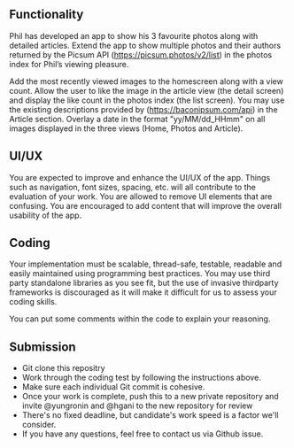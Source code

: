 
## Functionality

Phil has developed an app to show his 3 favourite photos along with detailed articles. Extend the app to show multiple photos and their authors returned by the Picsum API (https://picsum.photos/v2/list) in the photos index for Phil’s viewing pleasure.

Add the most recently viewed images to the homescreen along with a view count. Allow the user to like the image in the article view (the detail screen) and display the like count in the photos index (the list screen). You may use the existing descriptions provided by (https://baconipsum.com/api) in the Article section. Overlay a date in the format "yy/MM/dd_HHmm" on all images displayed in the three views (Home, Photos and Article).

## UI/UX

You are expected to improve and enhance the UI/UX of the app. Things such as navigation, font sizes, spacing, etc. will all contribute to the evaluation of your work. You are allowed to remove UI elements that are confusing. You are encouraged to add content that will improve the overall usability of the app.

## Coding

Your implementation must be scalable, thread-safe, testable, readable and easily maintained using programming best practices. You may use third party standalone libraries as you see fit, but the use of invasive thirdparty frameworks is discouraged as it will make it difficult for us to assess your coding skills.

You can put some comments within the code to explain your reasoning.

## Submission

- Git clone this repositry 
- Work through the coding test by following the instructions above.
- Make sure each individual Git commit is cohesive.
- Once your work is complete, push this to a new private repository and invite @yungronin and @hgani to the new repository for review
- There's no fixed deadline, but candidate's work speed is a factor we'll consider.
- If you have any questions, feel free to contact us via Github issue.
